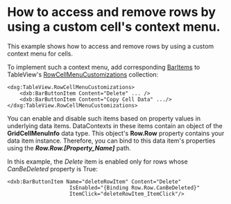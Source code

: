 
# How to access and remove rows by using a custom cell's context menu.


This example shows how to access and remove rows by using a custom context menu for cells. 

To implement such a context menu, add corresponding [BarItems](https://documentation.devexpress.com/WPF/6646/Controls-and-Libraries/Ribbon-Bars-and-Menu/Common-Features/The-List-of-Bar-Items-and-Links) to TableView's [RowCellMenuCustomizations](https://documentation.devexpress.com/WPF/DevExpress.Xpf.Grid.DataViewBase.RowCellMenuCustomizations.property) collection: 

````xaml
<dxg:TableView.RowCellMenuCustomizations>
    <dxb:BarButtonItem Content="Delete" ... />
    <dxb:BarButtonItem Content="Copy Cell Data" .../>
</dxg:TableView.RowCellMenuCustomizations>
````

You can enable and disable such items based on property values in underlying data items. DataContexts in these items contain an object of the **GridCellMenuInfo** data type. This object's **Row.Row** property contains your data item instance. Therefore, you can bind to this data item's properties using the ***Row.Row.[Property_Name]*** path.  

In this example, the *Delete* item is enabled only for rows whose *CanBeDeleted* property is True: 

````xaml
<dxb:BarButtonItem Name="deleteRowItem" Content="Delete"
                    IsEnabled="{Binding Row.Row.CanBeDeleted}"
                    ItemClick="deleteRowItem_ItemClick"/>
````

